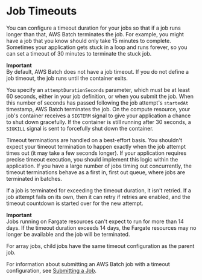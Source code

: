 # Job Timeouts<a name="job_timeouts"></a>

You can configure a timeout duration for your jobs so that if a job runs longer than that, AWS Batch terminates the job\. For example, you might have a job that you know should only take 15 minutes to complete\. Sometimes your application gets stuck in a loop and runs forever, so you can set a timeout of 30 minutes to terminate the stuck job\.

**Important**  
By default, AWS Batch does not have a job timeout\. If you do not define a job timeout, the job runs until the container exits\.

You specify an `attemptDurationSeconds` parameter, which must be at least 60 seconds, either in your job definition, or when you submit the job\. When this number of seconds has passed following the job attempt's `startedAt` timestamp, AWS Batch terminates the job\. On the compute resource, your job's container receives a `SIGTERM` signal to give your application a chance to shut down gracefully\. If the container is still running after 30 seconds, a `SIGKILL` signal is sent to forcefully shut down the container\.

Timeout terminations are handled on a best\-effort basis\. You shouldn't expect your timeout termination to happen exactly when the job attempt times out \(it may take a few seconds longer\)\. If your application requires precise timeout execution, you should implement this logic within the application\. If you have a large number of jobs timing out concurrently, the timeout terminations behave as a first in, first out queue, where jobs are terminated in batches\.

If a job is terminated for exceeding the timeout duration, it isn't retried\. If a job attempt fails on its own, then it can retry if retries are enabled, and the timeout countdown is started over for the new attempt\.

**Important**  
Jobs running on Fargate resources can't expect to run for more than 14 days\. If the timeout duration exceeds 14 days, the Fargate resources may no longer be available and the job will be terminated\.

For array jobs, child jobs have the same timeout configuration as the parent job\.

For information about submitting an AWS Batch job with a timeout configuration, see [Submitting a Job](submit_job.md)\.